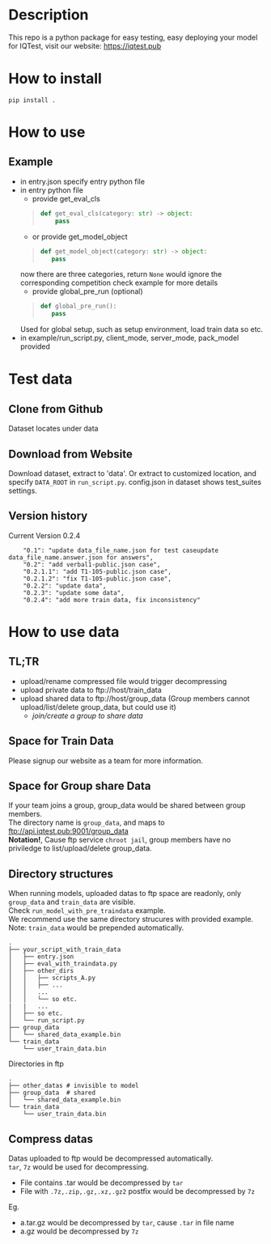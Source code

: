 # Description
This repo is a python package for easy testing, easy deploying your model for IQTest,  visit our website: https://iqtest.pub


# How to install
```
pip install .
```

# How to use
## Example
* in entry.json specify entry python file
* in entry python file 
    * provide get_eval_cls 
    >    ```python
    >    def get_eval_cls(category: str) -> object:
    >        pass
    >    ```
    * or provide get_model_object
    >    ```python
    >   def get_model_object(category: str) -> object:
    >       pass
    >    ```
    now there are three categories, return `None` would ignore the corresponding competition 
    check example for more details
    * provide global_pre_run (optional)
    >    ```python
    >   def global_pre_run():
    >       pass
    >    ```
    Used for global setup, such as setup environment, load  train data so etc.
* in example/run_script.py, client_mode, server_mode, pack_model provided 

# Test data
## Clone from Github
Dataset locates under data
## Download from Website
Download dataset, extract to 'data'. Or extract to customized location, and specify `DATA_ROOT` in `run_script.py`. 
config.json in dataset shows test_suites settings. 
## Version history
Current Version 0.2.4
```
    "0.1": "update data_file_name.json for test caseupdate data_file_name.answer.json for answers",
    "0.2": "add verbal1-public.json case",
    "0.2.1.1": "add T1-105-public.json case",
    "0.2.1.2": "fix T1-105-public.json case",
    "0.2.2": "update data",
    "0.2.3": "update some data",
    "0.2.4": "add more train data, fix inconsistency"
```

# How to use data
## TL;TR
* upload/rename compressed file would trigger decompressing
* upload private data to ftp://host/train_data
* upload shared data to ftp://host/group_data (Group members cannot upload/list/delete group_data, but could use it)
  * _join/create a group to share data_

## Space for Train Data
Please signup our website as a team for more information.

## Space for Group share Data
If your team joins a group, group_data would be shared between group members.   
The directory name is `group_data`, and maps to ftp://api.iqtest.pub:9001/group_data   
**Notation!**, Cause ftp service `chroot jail`, group members have no priviledge to list/upload/delete group_data.

## Directory structures
When running models, uploaded datas to ftp space are readonly, only `group_data` and `train_data` are visible.   
Check `run_model_with_pre_traindata` example.  
We recommend use the same directory strucures with provided example.  
Note: `train_data` would be prepended automatically.
```
.
├── your_script_with_train_data 
│   ├── entry.json
│   ├── eval_with_traindata.py
│   ├── other_dirs
│   │   ├── scripts_A.py
│   │   ├── ... 
│   │   ...
│   │   └── so etc. 
|   |   ...
│   ├── so etc.
│   └── run_script.py
├── group_data
│   └── shared_data_example.bin
└── train_data
    └── user_train_data.bin
```

Directories in ftp
```
.
├── other_datas # invisible to model
├── group_data  # shared
│   └── shared_data_example.bin
└── train_data
    └── user_train_data.bin
```

## Compress datas
Datas uploaded to ftp would be decompressed automatically.  
`tar`, `7z` would be used for decompressing.
* File contains .tar would be decompressed by `tar`
* File with `.7z,.zip,.gz,.xz,.gz2` postfix would be decompressed by `7z`

Eg.
* a.tar.gz would be decompressed by `tar`, cause `.tar` in file name
* a.gz would be decompressed by `7z`
